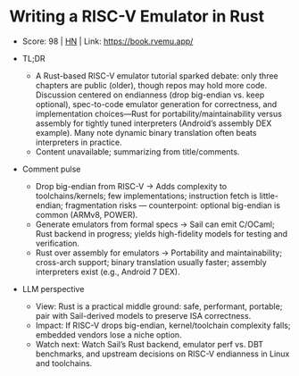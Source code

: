 # Writing a RISC-V Emulator in Rust

- Score: 98 | [HN](https://news.ycombinator.com/item?id=45709819) | Link: https://book.rvemu.app/

- TL;DR
    - A Rust-based RISC-V emulator tutorial sparked debate: only three chapters are public (older), though repos may hold more code. Discussion centered on endianness (drop big-endian vs. keep optional), spec-to-code emulator generation for correctness, and implementation choices—Rust for portability/maintainability versus assembly for tightly tuned interpreters (Android’s assembly DEX example). Many note dynamic binary translation often beats interpreters in practice.
    - Content unavailable; summarizing from title/comments.

- Comment pulse
    - Drop big-endian from RISC-V → Adds complexity to toolchains/kernels; few implementations; instruction fetch is little-endian; fragmentation risks — counterpoint: optional big-endian is common (ARMv8, POWER).
    - Generate emulators from formal specs → Sail can emit C/OCaml; Rust backend in progress; yields high-fidelity models for testing and verification.
    - Rust over assembly for emulators → Portability and maintainability; cross-arch support; binary translation usually faster; assembly interpreters exist (e.g., Android 7 DEX).

- LLM perspective
    - View: Rust is a practical middle ground: safe, performant, portable; pair with Sail-derived models to preserve ISA correctness.
    - Impact: If RISC-V drops big-endian, kernel/toolchain complexity falls; embedded vendors lose a niche option.
    - Watch next: Watch Sail’s Rust backend, emulator perf vs. DBT benchmarks, and upstream decisions on RISC-V endianness in Linux and toolchains.
